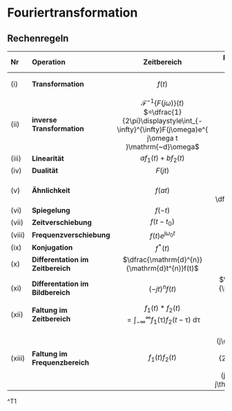 
# Fouriertransformation

## Rechenregeln

| Nr     | Operation                        |                                                               Zeitbereich                                                               |                                                              Frequenzbereich ($\omega$-Domäne)                                                               |
| :----- | :------------------------------- | :-------------------------------------------------------------------------------------------------------------------------------------: | :----------------------------------------------------------------------------------------------------------------------------------------------------------: |
| (i)    | **Transformation**                   |                                                                 $f(t)$                                                                  |                           $\mathcal{F}\{f(t)\}(j\omega)$<br>$=\displaystyle\int_{-\infty}^{\infty}f(t)e^{ j\omega t }\mathrm{~d}t$                           |
| (ii)   | **inverse<br>Transformation**        | $\mathcal{F}^{-1}\{F(j\omega)\}(t)$<br>$=\dfrac{1}{2\pi}\displaystyle\int_{-\infty}^{\infty}F(j\omega)e^{ j\omega t }\mathrm{~d}\omega$ |                                                                         $F(j\omega)$                                                                         |
| (iii)  | **Linearität**                       |                                                         $af_{1}(t)+b f_{2}(t)$                                                          |                                                              $aF_{1}(j\omega)+bF_{2}(j\omega)$                                                               |
| (iv)   | **Dualität**                         |                                                                 $F(jt)$                                                                 |                                                                      $2\pi f(-\omega)$                                                                       |
| (v)    | **Ähnlichkeit**                      |                                                                 $f(at)$                                                                 |                                                $\dfrac{1}{\lvert a \rvert}F\left( \dfrac{j\omega}{a} \right)$                                                |
| (vi)   | **Spiegelung**                       |                                                                 $f(-t)$                                                                 |                                                                        $F(-j\omega)$                                                                         |
| (vii)  | **Zeitverschiebung**                 |                                                              $f(t-t_{0})$                                                               |                                                               $F(j\omega)e^{ -j\omega t_{0} }$                                                               |
| (viii) | **Frequenzverschiebung**             |                                                        $f(t)e^{ j\omega_{0}t }$                                                         |                                                                   $F(j\omega-j\omega_{0})$                                                                   |
| (ix)   | **Konjugation**                      |                                                               $f^{*}(t)$                                                                |                                                                      $F^{*}(-j\omega)$                                                                       |
| (x)    | **Differentation im<br>Zeitbereich** |                                              $\dfrac{\mathrm{d}^{n}}{\mathrm{d}t^{n}}f(t)$                                              |                                                                  $(j\omega)^{n}F(j\omega)$                                                                   |
| (xi)   | **Differentation im<br>Bildbereich** |                                                             $(-jt)^{n}f(t)$                                                             |                                                  $\dfrac{\mathrm{d}^{n}}{\mathrm{d}\omega^{n}} F(j\omega)$                                                   |
| (xii)  | **Faltung im<br>Zeitbereich**        |               $f_{1}(t)*f_{2}(t)$<br>$=\displaystyle\int_{-\infty}^{\infty}f_{1}(\uptau)f_{2}(t-\uptau)\mathrm{~d}\uptau$               |                                                                $F_{1}(j\omega)F_{2}(j\omega)$                                                                |
| (xiii) | **Faltung im<br>Frequenzbereich**    |                                                           $f_{1}(t)f_{2}(t)$                                                            | $\dfrac{1}{2\pi}F_{1}(j\omega)F_{2}(j\omega)$<br>$=\dfrac{1}{2\pi}\displaystyle\int_{-\infty}^{\infty}F_{1}(j\theta)F_{2}(j\omega-j\theta)\mathrm{~d}\theta$ |
^T1